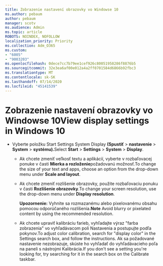 ```yaml
---
title: Zobrazenie nastavení obrazovky vo Windowse 10
ms.author: pebaum
author: pebaum
manager: scotv
ms.audience: Admin
ms.topic: article
ROBOTS: NOINDEX, NOFOLLOW
localization_priority: Priority
ms.collection: Adm_O365
ms.custom:
- "6005"
- "9003203"
ms.openlocfilehash: 0dece7cc7b79ee1cef926c80051958286f8876b5
ms.sourcegitcommit: 32e3ea6af00e012a4a2ff0701584d6866b92fbc3
ms.translationtype: MT
ms.contentlocale: sk-SK
ms.lasthandoff: 07/14/2020
ms.locfileid: "45141539"
---
```

# <a name="view-display-settings-in-windows-10"></a><span data-ttu-id="25f8b-102">Zobrazenie nastavení obrazovky vo Windowse 10</span><span class="sxs-lookup"><span data-stu-id="25f8b-102">View display settings in Windows 10</span></span>

- <span data-ttu-id="25f8b-103">Vyberte položku Start Settings System Display **(Spustiť**   >  **nastavenie**   >  **System**  >  **systému).**</span><span class="sxs-lookup"><span data-stu-id="25f8b-103">Select **Start**  > **Settings**  > **System** > **Display**.</span></span>
    -  <span data-ttu-id="25f8b-104">Ak chcete zmeniť veľkosť textu a aplikácií, vyberte v rozbaľovacej ponuke v časti **Mierka a rozloženie**požadovanú možnosť.</span><span class="sxs-lookup"><span data-stu-id="25f8b-104">To change the size of your text and apps, choose an option from the drop-down menu under  **Scale and layout**.</span></span>
    - <span data-ttu-id="25f8b-105">Ak chcete zmeniť rozlíšenie obrazovky, použite rozbaľovaciu ponuku v časti **Rozlíšenie obrazovky**.</span><span class="sxs-lookup"><span data-stu-id="25f8b-105">To change your screen resolution, use the drop-down menu under **Display resolution**.</span></span>
     
      <span data-ttu-id="25f8b-106">**Upozornenie:** Vyhnite sa rozmazanému alebo pixelovanému obsahu pomocou odporúčaného rozlíšenia.</span><span class="sxs-lookup"><span data-stu-id="25f8b-106">**Note** Avoid blurry or pixelated content by using the recommended resolution.</span></span>
    - <span data-ttu-id="25f8b-107">Ak chcete upraviť kalibráciu farieb, vyhľadajte výraz "farba zobrazenia" vo vyhľadávacom poli Nastavenia a postupujte podľa pokynov.</span><span class="sxs-lookup"><span data-stu-id="25f8b-107">To adjust color calibration, search for "display color" in the Settings search box, and follow the instructions.</span></span> <span data-ttu-id="25f8b-108">Ak sa požadované nastavenie nezobrazuje, skúste ho vyhľadať do vyhľadávacieho poľa na paneli s nástrojmi Kalibrácia.</span><span class="sxs-lookup"><span data-stu-id="25f8b-108">If you don't see a setting you're looking for, try searching for it in the search box on the Calibrate taskbar.</span></span>